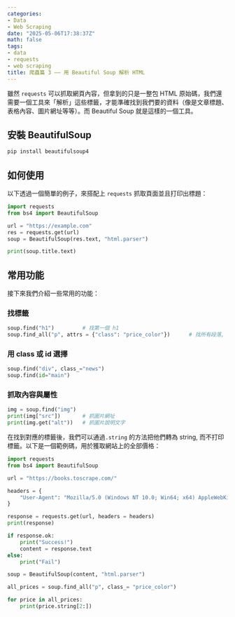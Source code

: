 ```yaml
---
categories:
- Data
- Web Scraping
date: "2025-05-06T17:38:37Z"
math: false
tags:
- data
- requests
- web scraping
title: 爬蟲篇 3 —— 用 Beautiful Soup 解析 HTML
---
```


雖然 `requests` 可以抓取網頁內容，但拿到的只是一整包 HTML 原始碼，我們還需要一個工具來「解析」這些標籤，才能準確找到我們要的資料（像是文章標題、表格內容、圖片網址等等）。而 Beautiful Soup 就是這樣的一個工具。



## 安裝 BeautifulSoup

```bash
pip install beautifulsoup4
```



## 如何使用

以下透過一個簡單的例子，來搭配上 `requests` 抓取頁面並且打印出標題：

```python
import requests
from bs4 import BeautifulSoup

url = "https://example.com"
res = requests.get(url)
soup = BeautifulSoup(res.text, "html.parser") 

print(soup.title.text)
```



## 常用功能

接下來我們介紹一些常用的功能：

### 找標籤

```python
soup.find("h1")         # 找第一個 h1
soup.find_all("p", attrs = {"class": "price_color"})      # 找所有段落, 並且class 是 price_color, 適用於多項篩選
```



### 用 class 或 id 選擇

```python
soup.find("div", class_="news") 
soup.find(id="main")
```



### 抓取內容與屬性

```py
img = soup.find("img")
print(img["src"])       # 抓圖片網址
print(img.get("alt"))   # 抓圖片說明文字
```



在找到對應的標籤後，我們可以通過`.string` 的方法把他們轉為 string, 而不打印標籤。以下是一個範例碼，用於獲取網站上的全部價格：

```python
import requests
from bs4 import BeautifulSoup

url = "https://books.toscrape.com/"

headers = {
    "User-Agent": "Mozilla/5.0 (Windows NT 10.0; Win64; x64) AppleWebKit/537.36 (KHTML, like Gecko) Chrome/123.0.0.0 Safari/537.36"
}

response = requests.get(url, headers = headers)
print(response)

if response.ok:
    print("Success!")
    content = response.text
else:
    print("Fail")

soup = BeautifulSoup(content, "html.parser")

all_prices = soup.find_all("p", class_= "price_color")

for price in all_prices:
    print(price.string[2:])
```

